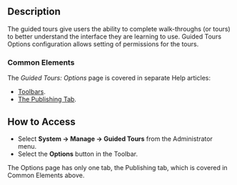 <!-- Filename: Help4.x:Guided_Tours:_Options / Display title: Guided Tours: Options -->

## Description

The guided tours give users the ability to complete walk-throughs (or tours) 
to better understand the interface they are learning to use. Guided Tours 
Options configuration allows setting of permissions for the tours.

### Common Elements

The *Guided Tours: Options* page is covered in separate Help articles:

* [Toolbars](jdocmanual?article=help/common-elements/toolbars).
* [The Publishing Tab](jdocmanual?article=help/common-elements/edit-publishing).

## How to Access

- Select **System -> Manage -> Guided Tours** from the Administrator menu.
- Select the **Options** button in the Toolbar.

The Options page has only one tab, the Publishing tab, which is covered in 
Common Elements above.